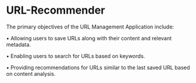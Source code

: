 # URL-Recommender

The primary objectives of the URL Management Application include:

•	Allowing users to save URLs along with their content and relevant metadata.

•	Enabling users to search for URLs based on keywords.

•	Providing recommendations for URLs similar to the last saved URL based on content analysis.
